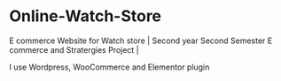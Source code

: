 # Online-Watch-Store


E commerce Website for Watch store |
Second year Second Semester E commerce and Stratergies Project | 

I use Wordpress, WooCommerce and Elementor plugin
